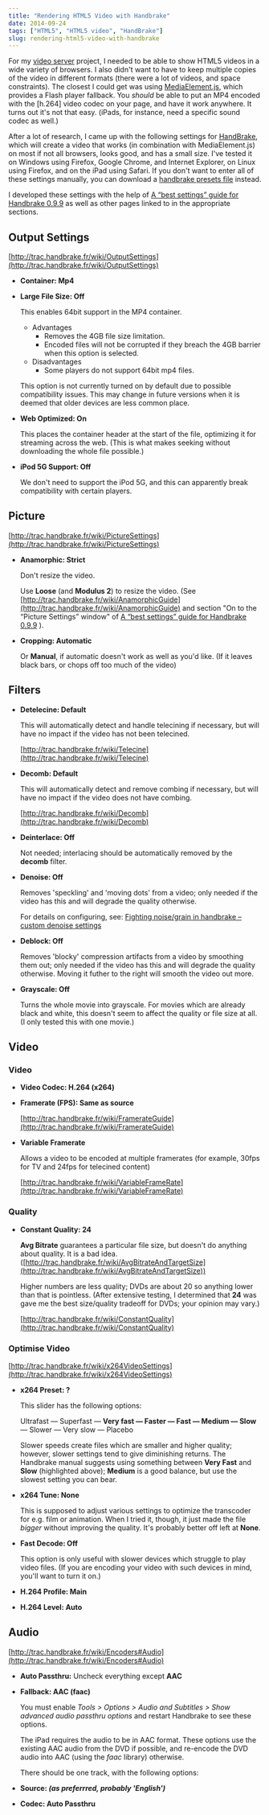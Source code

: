 ```yaml
---
title: "Rendering HTML5 Video with Handbrake"
date: 2014-09-24
tags: ["HTML5", "HTML5 video", "HandBrake"]
slug: rendering-html5-video-with-handbrake
---
```

For my [video server](http://github.com/wolfgang42/videoserver) project, I needed to
be able to show HTML5 videos in a wide variety of browsers.
I also didn't want to have to keep multiple copies of the video in different formats
(there were a lot of videos, and space constraints).
The closest I could get was using [MediaElement.js](http://mediaelementjs.com), which provides a Flash player fallback.
You *should* be able to put an MP4 encoded with the [h.264] video codec on your page, and have it work anywhere.
It turns out it's not that easy. (iPads, for instance, need a specific sound codec as well.)

After a lot of research, I came up with the following settings for [HandBrake](http://handbrake.fr),
which will create a video that works (in combination with MediaElement.js) on most if not all browsers,
looks good, and has a small size.
I've tested it on Windows using Firefox, Google Chrome, and Internet Explorer, on Linux using Firefox, and
on the iPad using Safari.
If you don't want to enter all of these settings manually, you can download a [handbrake presets file](HTML5_preset.plist) instead.

<!--more-->

I developed these settings with the help of [A “best settings” guide for Handbrake 0.9.9](http://mattgadient.com/2013/06/12/a-best-settings-guide-for-handbrake-0-9-9/) as well as other pages linked to in the appropriate sections.

## Output Settings

[http://trac.handbrake.fr/wiki/OutputSettings](http://trac.handbrake.fr/wiki/OutputSettings)

* **Container: Mp4**
* **Large File Size: Off**

	This enables 64bit support in the MP4 container. 

	* Advantages
		* Removes the 4GB file size limitation.
		* Encoded files will not be corrupted if they breach the 4GB barrier when this option is selected.
	* Disadvantages
		* Some players do not support 64bit mp4 files.

	This option is not currently turned on by default due to possible compatibility issues. This may change in future versions when it is deemed that older devices are less common place.
* **Web Optimized: On**

	This places the container header at the start of the file, optimizing it for streaming across the web. (This is what makes seeking without downloading the whole file possible.)
* **iPod 5G Support: Off**

	We don't need to support the iPod 5G, and this can apparently break compatibility with certain players.


## Picture
[http://trac.handbrake.fr/wiki/PictureSettings](http://trac.handbrake.fr/wiki/PictureSettings)

* **Anamorphic: Strict**

	Don't resize the video.

	Use **Loose** (and **Modulus 2**) to resize the video.
	(See [http://trac.handbrake.fr/wiki/AnamorphicGuide](http://trac.handbrake.fr/wiki/AnamorphicGuide)
	and section "On to the “Picture Settings” window" of [A “best settings” guide for Handbrake 0.9.9](http://mattgadient.com/2013/06/12/a-best-settings-guide-for-handbrake-0-9-9/) ).
* **Cropping: Automatic**

	Or **Manual**, if automatic doesn't work as well as you'd like. (If it leaves black bars, or chops off too much of the video)

## Filters
* **Detelecine: Default**

	This will automatically detect and handle telecining if necessary, but will have no impact if the video has not been telecined.

	[http://trac.handbrake.fr/wiki/Telecine](http://trac.handbrake.fr/wiki/Telecine)
* **Decomb: Default**

	This will automatically detect and remove combing if necessary, but will have no impact if the video does not have combing.
	
	[http://trac.handbrake.fr/wiki/Decomb](http://trac.handbrake.fr/wiki/Decomb)
* **Deinterlace: Off**

	Not needed; interlacing should be automatically removed by the **decomb** filter.
* **Denoise: Off**

	Removes 'speckling' and 'moving dots' from a video; only needed if the video has this and will degrade the quality otherwise.

	For details on configuring, see: [Fighting noise/grain in handbrake – custom denoise settings](http://mattgadient.com/2012/06/19/fighting-noisegrain-in-handbrake-custom-denoise-settings/)
* **Deblock: Off**

	Removes 'blocky' compression artifacts from a video by smoothing them out; only needed if the video has this and will degrade the quality otherwise.
	Moving it futher to the right will smooth the video out more.
* **Grayscale: Off**

	Turns the whole movie into grayscale. For movies which are already black and white, this doesn't seem to affect the quality or file size at all. (I only tested this with one movie.)

## Video

### Video
* **Video Codec: H.264 (x264)**
* **Framerate (FPS): Same as source**

	[http://trac.handbrake.fr/wiki/FramerateGuide](http://trac.handbrake.fr/wiki/FramerateGuide)
* **Variable Framerate**

	Allows a video to be encoded at multiple framerates (for example, 30fps for TV and 24fps for telecined content)

	[http://trac.handbrake.fr/wiki/VariableFrameRate](http://trac.handbrake.fr/wiki/VariableFrameRate)

### Quality
* **Constant Quality: 24**

	**Avg Bitrate** guarantees a particular file size, but doesn't do anything about quality. It is a bad idea. ([http://trac.handbrake.fr/wiki/AvgBitrateAndTargetSize](http://trac.handbrake.fr/wiki/AvgBitrateAndTargetSize))

	Higher numbers are less quality; DVDs are about 20 so anything lower than that is pointless. (After extensive testing, I determined that **24** was gave me the best size/quality tradeoff for DVDs; your opinion may vary.)

	[http://trac.handbrake.fr/wiki/ConstantQuality](http://trac.handbrake.fr/wiki/ConstantQuality)

### Optimise Video
[http://trac.handbrake.fr/wiki/x264VideoSettings](http://trac.handbrake.fr/wiki/x264VideoSettings)

* **x264 Preset: ?**

	This slider has the following options:

	Ultrafast — Superfast — **Very fast — Faster — Fast — Medium — Slow** — Slower — Very slow — Placebo

	Slower speeds create files which are smaller and higher quality; however, slower settings tend to give diminishing returns. The Handbrake manual suggests using something between **Very Fast** and **Slow** (highlighted above); **Medium** is a good balance, but use the slowest setting you can bear.
* **x264 Tune: None**

	This is supposed to adjust various settings to optimize the transcoder for e.g. film or animation. When I tried it, though, it just made the file *bigger* without improving the quality. It's probably better off left at **None**.
* **Fast Decode: Off**

	This option is only useful with slower devices which struggle to play video files. (If you are encoding your video with such devices in mind, you'll want to turn it on.)
* **H.264 Profile: Main**
* **H.264 Level: Auto**

## Audio
[http://trac.handbrake.fr/wiki/Encoders#Audio](http://trac.handbrake.fr/wiki/Encoders#Audio)

* **Auto Passthru:** Uncheck everything except **AAC**
* **Fallback: AAC (faac)**

	You must enable *Tools > Options > Audio and Subtitles > Show advanced audio passthru options* and restart Handbrake to see these options.

	The iPad requires the audio to be in AAC format. These options use the existing AAC audio from the DVD if possible, and re-encode the DVD audio into AAC (using the *faac* library) otherwise.

	There should be one track, with the following options:
* **Source: <em>(as preferrred, probably 'English')</em>**
* **Codec: Auto Passthru**
